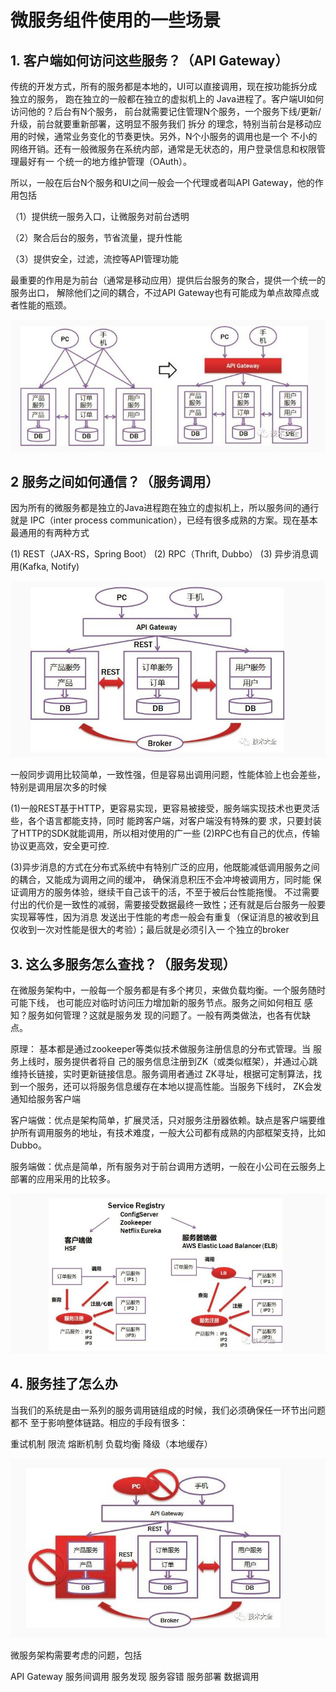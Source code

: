 # 微服务组件使用的一些场景

## 1. 客户端如何访问这些服务？（API Gateway）

传统的开发方式，所有的服务都是本地的，UI可以直接调用，现在按功能拆分成独立的服务，
跑在独立的一般都在独立的虚拟机上的 Java进程了。客户端UI如何访问他的？后台有N个服务，
前台就需要记住管理N个服务，一个服务下线/更新/升级，前台就要重新部署，这明显不服务我们 拆分
的理念，特别当前台是移动应用的时候，通常业务变化的节奏更快。另外，N个小服务的调用也是一个
不小的网络开销。还有一般微服务在系统内部，通常是无状态的，用户登录信息和权限管理最好有一
个统一的地方维护管理（OAuth）。

所以，一般在后台N个服务和UI之间一般会一个代理或者叫API Gateway，他的作用包括


（1）提供统一服务入口，让微服务对前台透明

（2）聚合后台的服务，节省流量，提升性能

（3）提供安全，过滤，流控等API管理功能

最重要的作用是为前台（通常是移动应用）提供后台服务的聚合，提供一个统一的服务出口，
解除他们之间的耦合，不过API Gateway也有可能成为单点故障点或者性能的瓶颈。

![image](https://github.com/williamzhang11/fastThinking/blob/master/src/main/java/com/xiu/fastThinking/image/mgateway.JPG)

## 2 服务之间如何通信？（服务调用）

因为所有的微服务都是独立的Java进程跑在独立的虚拟机上，所以服务间的通行就是
IPC（inter process communication），已经有很多成熟的方案。现在基本最通用的有两种方式

(1) REST（JAX-RS，Spring Boot）
(2) RPC（Thrift, Dubbo）
(3) 异步消息调用(Kafka, Notify)

![image](https://github.com/williamzhang11/fastThinking/blob/master/src/main/java/com/xiu/fastThinking/image/servicecall.JPG)

一般同步调用比较简单，一致性强，但是容易出调用问题，性能体验上也会差些，特别是调用层次多的时候

(1)一般REST基于HTTP，更容易实现，更容易被接受，服务端实现技术也更灵活些，各个语言都能支持，同时
能跨客户端，对客户端没有特殊的要 求，只要封装了HTTP的SDK就能调用，所以相对使用的广一些
(2)RPC也有自己的优点，传输协议更高效，安全更可控.

(3)异步消息的方式在分布式系统中有特别广泛的应用，他既能减低调用服务之间的耦合，又能成为调用之间的缓冲，
确保消息积压不会冲垮被调用方，同时能 保证调用方的服务体验，继续干自己该干的活，不至于被后台性能拖慢。
不过需要付出的代价是一致性的减弱，需要接受数据最终一致性；还有就是后台服务一般要 实现幂等性，因为消息
发送出于性能的考虑一般会有重复（保证消息的被收到且仅收到一次对性能是很大的考验）；最后就是必须引入一
个独立的broker

## 3. 这么多服务怎么查找？（服务发现）

​ 在微服务架构中，一般每一个服务都是有多个拷贝，来做负载均衡。一个服务随时可能下线，
也可能应对临时访问压力增加新的服务节点。服务之间如何相互 感知？服务如何管理？这就是服务发
现的问题了。一般有两类做法，也各有优缺点。

原理：
基本都是通过zookeeper等类似技术做服务注册信息的分布式管理。当 服务上线时，服务提供者将自
己的服务信息注册到ZK（或类似框架），并通过心跳维持长链接，实时更新链接信息。服务调用者通过
ZK寻址，根据可定制算法，找到一个服务，还可以将服务信息缓存在本地以提高性能。当服务下线时，
ZK会发通知给服务客户端

客户端做：优点是架构简单，扩展灵活，只对服务注册器依赖。缺点是客户端要维护所有调用服务的地址，有技术难度，一般大公司都有成熟的内部框架支持，比如Dubbo。

服务端做：优点是简单，所有服务对于前台调用方透明，一般在小公司在云服务上部署的应用采用的比较多。

![image](https://github.com/williamzhang11/fastThinking/blob/master/src/main/java/com/xiu/fastThinking/image/servicefind.JPG)

## 4. 服务挂了怎么办

当我们的系统是由一系列的服务调用链组成的时候，我们必须确保任一环节出问题都不
至于影响整体链路。相应的手段有很多：

重试机制
限流
熔断机制
负载均衡
降级（本地缓存）

![image](https://github.com/williamzhang11/fastThinking/blob/master/src/main/java/com/xiu/fastThinking/image/serviceretry.JPG)




微服务架构需要考虑的问题，包括

API Gateway
服务间调用
服务发现
服务容错
服务部署
数据调用










